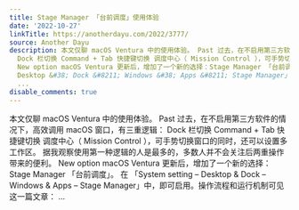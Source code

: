 ```yaml
---
title: Stage Manager 「台前调度」使用体验
date: '2022-10-27'
linkTitle: https://anotherdayu.com/2022/3777/
source: Another Dayu
description: 本文仅聊 macOS Ventura 中的使用体验。 Past 过去，在不启用第三方软件的情况下，高效调用 macOS 窗口，有三重逻辑：
  Dock 栏切换 Command + Tab 快捷键切换 调度中心（ Mission Control ），可手势切换窗口的同时，还可以设置多工作区。 据我观察使用第一种逻辑的人是最多的，多数人并不会关注后两重操作带来的便利。
  New option macOS Ventura 更新后，增加了一个新的选择：Stage Manager 「台前调度」。 在 「System setting &#8211;
  Desktop &#38; Dock &#8211; Windows &#38; Apps &#8211; Stage Manager」中，即可启用。操作流程和运行机制可见这一篇文章：
  ...
disable_comments: true
---
```

本文仅聊 macOS Ventura 中的使用体验。 Past 过去，在不启用第三方软件的情况下，高效调用 macOS 窗口，有三重逻辑： Dock 栏切换 Command + Tab 快捷键切换 调度中心（ Mission Control ），可手势切换窗口的同时，还可以设置多工作区。 据我观察使用第一种逻辑的人是最多的，多数人并不会关注后两重操作带来的便利。 New option macOS Ventura 更新后，增加了一个新的选择：Stage Manager 「台前调度」。 在 「System setting &#8211; Desktop &#38; Dock &#8211; Windows &#38; Apps &#8211; Stage Manager」中，即可启用。操作流程和运行机制可见这一篇文章： ...